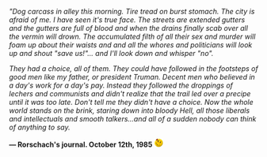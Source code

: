 *"Dog carcass in alley this morning. Tire tread on burst stomach. The city is afraid of me. I have seen it's true face. The streets are extended gutters and the gutters are full of blood and when the drains finally scab over all the vermin will drown. The accumulated filth of all their sex and murder will foam up about their waists and and all the whores and politicians will look up and shout "save us!"... and I'll look down and whisper "no".*

*They had a choice, all of them. They could have followed in the footsteps of good men like my father, or president Truman. Decent men who believed in a day's work for a day's pay. Instead they followed the droppings of lechers and communists and didn't realize that the trail led over a precipe until it was too late. Don't tell me they didn't have a choice. Now the whole world stands on the brink, staring down into bloody Hell, all those liberals and intellectuals and smooth talkers...and all of a sudden nobody can think of anything to say.*

  **— Rorschach's journal. October 12th, 1985** <img src="https://github.com/Thecarisma/Thecarisma/raw/master/watchmen.png" alt="watchmen" width="18"/>
